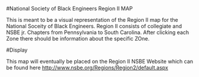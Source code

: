 #National Society of Black Engineers Region II MAP

This is meant to be a visual representation of the Region II map for the
National Soceity of Black Engineers. Region II consists of collegiate and
NSBE jr. Chapters from Pennsylvania to South Carolina. After clicking each
Zone there should be information about the specific ZOne.

#Display

This map will eventually be placed on the Region II NSBE Website which can
be found here http://www.nsbe.org/Regions/Region2/default.aspx
